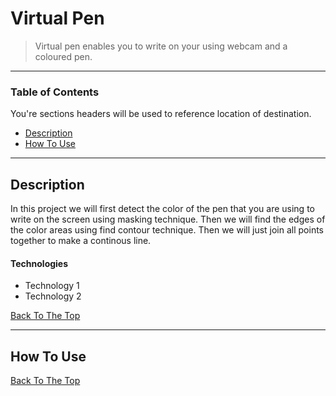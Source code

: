 
# Virtual Pen
> Virtual pen enables you to write on your using webcam and a coloured pen.

---

### Table of Contents
You're sections headers will be used to reference location of destination.

- [Description](#description)
- [How To Use](#how-to-use)


---
## Description
In this project we will first detect the color of the pen that you are using to write on the screen using masking technique. Then we will find the edges of the color areas using find contour technique. Then we will just join all points together to make a continous line.

#### Technologies

- Technology 1
- Technology 2

[Back To The Top](#read-me-template)

---

## How To Use




[Back To The Top](#read-me-template)
